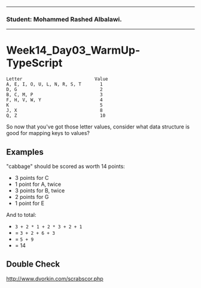 
<hr />

### <b> Student:</b>  Mohammed Rashed Albalawi.

<hr />






# Week14_Day03_WarmUp-TypeScript
```plain
Letter                           Value
A, E, I, O, U, L, N, R, S, T       1
D, G                               2
B, C, M, P                         3
F, H, V, W, Y                      4
K                                  5
J, X                               8
Q, Z                               10
```

So now that you've got those letter values, consider what data structure is good for mapping keys to values?

## Examples
"cabbage" should be scored as worth 14 points:

- 3 points for C
- 1 point for A, twice
- 3 points for B, twice
- 2 points for G
- 1 point for E

And to total:

- `3 + 2 * 1 + 2 * 3 + 2 + 1`
- = `3 + 2 + 6 + 3`
- = `5 + 9`
- = 14

## Double Check
http://www.dvorkin.com/scrabscor.php
